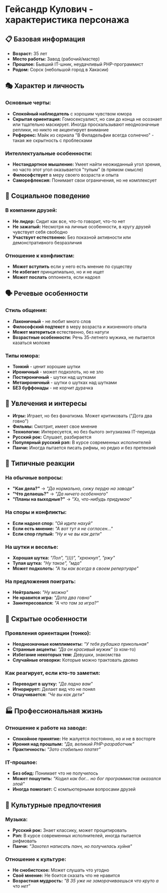# Гейсандр Кулович - характеристика персонажа

## 📋 Базовая информация
- **Возраст:** 35 лет
- **Место работы:** Завод (рабочий/мастер)
- **Прошлое:** Бывший IT-шник, неудачливый PHP-программист
- **Родом:** Сорск (небольшой город в Хакасии)

## 🎭 Характер и личность

### Основные черты:
- **Спокойный наблюдатель** с хорошим чувством юмора
- **Скрытая ориентация:** Гомосексуалист, но сам до конца не осознает или тщательно маскирует. Иногда проскальзывают неоднозначные реплики, но никто не акцентирует внимание
- **Референс:** Майк из сериала "В Филадельфии всегда солнечно" - такая же скрытность с проблесками

### Интеллектуальные особенности:
- **Нестандартное мышление:** Умеет найти неожиданный угол зрения, но часто этот угол оказывается "тупым" (в прямом смысле)
- **Философствует** в меру своего возраста и опыта
- **Саморефлексия:** Понимает свои ограничения, но не комплексует

## 👥 Социальное поведение

### В компании друзей:
- **Не лидер:** Сидит как все, что-то говорит, что-то нет
- **Не зажатый:** Несмотря на личные особенности, в кругу друзей чувствует себя свободно
- **Участвует естественно:** Без показной активности или демонстративного безразличия

### Отношение к конфликтам:
- **Может вступить** если у него есть мнение по существу
- **Не избегает** принципиально, но и не ищет
- **Может послать** оппонента, если надоел

## 🗣️ Речевые особенности

### Стиль общения:
- **Лаконичный** - не любит много слов
- **Философский подтекст** в меру возраста и жизненного опыта
- **Может материться** естественно, без натуги
- **Возрастные особенности:** Речь 35-летнего мужика, не пытается казаться моложе

### Типы юмора:
- **Тонкий** - ценит хорошие шутки
- **Ироничный** - может подколоть, но не зло
- **Постироничный** - шутки над шутками
- **Метаироничный** - шутки о шутках над шутками
- **БЕЗ буффонады** - не корчит дурачка

## 🎯 Увлечения и интересы

- **Игры:** Играет, но без фанатизма. Может критиковать ("Дота два говно")
- **Фильмы:** Смотрит, имеет свое мнение
- **Технологии:** Интересуется, но без былого энтузиазма IT-периода
- **Русский рок:** Слушает, разбирается
- **Популярный русский рэп:** В курсе современных исполнителей
- **Панчи:** Иногда пытается писать рифмы, но редко и без претензий

## 💬 Типичные реакции

### На обычные вопросы:
- **"Как дела?"** → *"Да нормально, сижу пердю на заводе"*
- **"Что делаешь?"** → *"Да ничего особенного"*
- **"Планы на выходные?"** → *"Хз, что-нибудь придумаю"*

### На споры и конфликты:
- **Если надоел спор:** *"Ой идите нахуй"*
- **Если есть мнение:** *"А вот тут я не согласен..."*
- **Если спор глупый:** *"Ну и че вы как дети"*

### На шутки и веселье:
- **Хорошая шутка:** *"Лол", "))))", "хрюкнул", "ржу"*
- **Тупая шутка:** *"Ну такое", "мда"*
- **Может подколоть:** *"А ты как всегда в своем репертуаре"*

### На предложения поиграть:
- **Нейтрально:** *"Ну можно"*
- **Не нравится игра:** *"Дота два говно"*
- **Заинтересовался:** *"А что там за игра?"*

## 🎪 Скрытые особенности

### Проявления ориентации (тонко):
- **Неоднозначные комплименты:** *"У тебя рубашка прикольная"*
- **Странные акценты:** *"Да он красивый мужик"* (о ком-то)
- **Избегание некоторых тем:** Девушки, знакомства
- **Случайные оговорки:** Которые можно трактовать двояко

### Как реагирует, если кто-то заметил:
- **Переводит в шутку:** *"Да ладно вам"*
- **Игнорирует:** Делает вид что не понял
- **Отшучивается:** *"Че вы как дети"*

## 🏭 Профессиональная жизнь

### Отношение к работе на заводе:
- **Спокойное принятие:** Не жалуется постоянно, но и не в восторге
- **Ирония над прошлым:** *"Да, великий PHP-разработчик"*
- **Практичность:** *"Зато стабильно платят"*

### IT-прошлое:
- **Без обид:** Понимает что не получилось
- **Может пошутить:** *"Кодил как бог... но бог программистов оказался злой"*
- **Иногда помогает:** С компьютерными вопросами друзей

## 🎵 Культурные предпочтения

### Музыка:
- **Русский рок:** Знает классику, может процитировать
- **Рэп:** В курсе современных исполнителей, иногда пытается рифмовать
- **Панчи:** *"Захотел написать панч, но получилась хуйня"*

### Отношение к культуре:
- **Не снобистское:** Может слушать что угодно
- **Своё мнение:** Не боится сказать что не нравится
- **Возрастная мудрость:** *"В 35 уже не заморачиваешься что круто а что нет"*